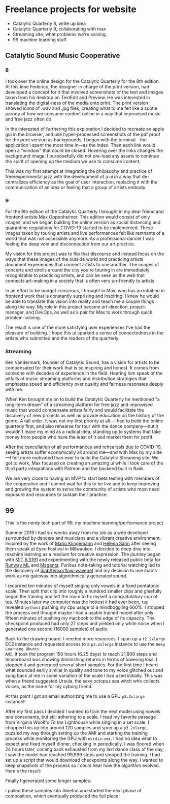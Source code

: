 # Freelance projects for website

* Catalytic Quarterly 8, write up idea
* Catalytic Quarterly 9, collaborating with max
* Streaming site, what problems we're solving.
* 99 machine learning stuff


## Catalytic Sound Music Cooperative

### 8

I took over the online design for the Catalytic Quarterly for the 8th edition. At this time Federico, the designer in charge of the print version, had developed a concept for it that involved screenshots of the text and images taken from his desktop on TextEdit and Preview. He was interested in translating the digital-ness of the media onto print. The print version showed icons of .wav and .jpg files, creating what to me felt like a subtle parody of how we consume content online in a way that improvised music and free jazz often do.

In the interested of furthering this exploration I decided to recreate an apple gui in the browser, and use hyper-processed screenshots of the pdf proof for the print version as backgrounds. I began with the terminal—the application I spent the most time in—as the index. Then each link would open a "window" that could be closed. Hovering over the links changes the background image. I purposefully did not pre-load any assets to continue the spirit of opening up the medium we use to consume content.

This was my first attempt at integrating the philosophy and practice of free/experimental jazz with the development of a ui in a way that de-centralizes efficiency as the goal of user interaction, replacing it with the communication of an idea or feeling that a group of artists embody.

### 9

For the 9th edition of the Catalytic Quarterly I brought in my dear friend and frontend artiste Max Oppenheimer. This edition would consist of only images, and we began building the online version as social distancing and quarantine regulations for COVID-19 started to be implemented. These images taken by touring artists and live performances felt like remnants of a world that was not accessible anymore. As a professional dancer I was feeling the deep void and disconnection from our art practice.

My vision for this project was to flip that discourse and instead focus on the ways that these images of the outside world and practicing artists document experiences that connect artists to one another. The images of concerts and strolls around the city you're touring in are immediately recognizable to practicing artists, and can be seen as the web that connects art-making in a society that is often very un-friendly to artists.

In an effort to be budget conscious, I brought in Max, who has an intuition in frontend work that is constantly surprising and inspiring. I knew he would be able to translate this vision into reality and teach me a couple things along the way. My role in this project became art-direction, project-manager, and DevOps, as well as a pair for Max to work through quick problem-solving.

The result is one of the more satisfying user experiences I've had the pleasure of building. I hope this ui sparked a sense of connectedness in the artists who submitted and the readers of the quarterly.

### Streaming

Ken Vandermark, founder of Catalytic Sound, has a vision for artists to be compensated for their work that is so inspiring and honest. It comes from someone with decades of experience in the field. Hearing him speak of the pitfalls of music streaming platforms and distribution strategies that emphasize speed and efficiency over quality and fairness resonates deeply with me.

When Ken brought me on to build the Catalytic Quarterly he mentioned "a long-term dream" of a streaming platform for free jazz and improvised music that would compensate artists fairly and would facilitate the discovery of new projects as well as provide education on the history of the genre. A tall order. It was not my first priority at all—I had to build the online quarterly first, and also rehearse for tour with the dance company—but it wouldn't leave my mind as a radical idea, standing up to systems that take money from people who have the least of it and market them for profit.

After the cancellation of all performances and rehearsals due to COVID-19, seeing artists suffer economically all around me—and with Max by my side—I felt more motivated than ever to build the Catalytic Streaming site. We got to work, Max focused on creating an amazing ui while I took care of the third party integrations with Patreon and the backend built in Rails.

We are very close to having an MVP to start beta testing with members of the cooperative and I cannot wait for this to be live and to keep improving and growing the system to serve the community of artists who most need exposure and resources to sustain their practice.

## 99

This is the nerdy tech part of 99, my machine learning/performance project

Summer 2019 I had six weeks away from my job as a web developer surrounded by dancers and musicians and a vibrant creative environment. Inspired by the work of <a href="https://twitter.com/quasimondo">Mario Klingemann</a> and <a href="https://twitter.com/glagolista">Helena Sarin</a> after seeing them speak at Eyeo Festival in Milwaukee, I decided to deep dive into machine learning as a medium for creative expression. The journey began with <a href="https://youtu.be/5v1JnYv_yWs">MIT 6.S191</a> and experimenting with the newly released public beta for <a href="https://runwayml.com/">Runway ML</a> and <a href="https://magenta.tensorflow.org/">Magenta</a>. Furious note-taking and tutorial watching led to the discovery of <a href="https://github.com/ibab/tensorflow-wavenet/">ibab/tensorflow-wavenet</a> and my decision to use ibab's work as my gateway into algorithmically generated sound.

I recorded ten minutes of myself singing only vowels in a fixed pentatonic scale. Then split that clip into roughly a hundred smaller clips and gleefully began the training and left the room to fix myself a congratulatory cup of tea. Minutes later my computer was the hottest it had ever been, <code>top</code> revealed <code>python3</code> pushing my cpu usage to a mindboggling 600%. I stopped the process and thought maybe I had a usable trained model after only fifteen minutes of pushing my macbook to the edge of its capacity. The checkpoint produced had only 27 steps and yielded only white noise when I generated one second (16000 samples) of audio.

Back to the drawing board. I needed more resources. I spun up a <code>t2.2xlarge</code> EC2 instance and requested access to a <code>p3.2xlarge</code> instance to use the <code>Deep Learning Ubuntu AMI</code>. It took the program 150 hours (6.25 days) to reach 21,800 steps and tensorboard was showing diminishing returns in terms of lowering loss. I stopped it and generated several short samples. For the first time I heard what sounded eerily similar in quality and tone to my voice glitched out and sung back at me in some variation of the scale I had used initially. This was when a friend suggested Ursula, the sexy octopus sea witch who collects voices, as the name for my cyborg friend.

At this point I got an email authorizing me to use a GPU <code>p3.2xlarge</code> instance!!

After my first pass I decided I wanted to train the next model using vowels <i>and</i> consonants, but still adhering to a scale. I read my favorite passage from Virginia Woolf's <i>To the Lighthouse</i> while singing in a set scale. I chopped this up into around 120 samples and spun up a <code>p3.2xlarge</code>, puzzled my way through setting up the AMI and starting the training process while monitoring the GPU with <code>nvidia-smi</code>. I had no idea what to expect and fixed myself dinner, checking in periodically. I was floored when 24 hours later, coming back exhausted from my last dance class of the day, I saw the model had reached 99,999 steps and stopped the training. I had set up a script that would download checkpoints along the way. I wanted to keep snapshots of the process so I could hear how the algorithm evolved. Here's the result:

Finally I generated some longer samples:

I pulled these samples into Ableton and started the next phase of composition, which eventually produced the full piece:
